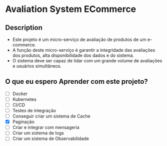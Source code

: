 # Avaliation System ECommerce

## Description

- Este projeto é um micro-serviço de avaliação de produtos de um e-commerce.
- A função deste micro-serviço é garantir a integridade das avaliações dos produtos, alta disponibilidade dos dados e do sistema.
- O sistema deve ser capaz de lidar com um grande volume de avaliações e usuários simultâneos.


## O que eu espero Aprender com este projeto?

- [ ] Docker
- [ ] Kubernetes
- [ ] CI/CD
- [ ] Testes de integração
- [ ] Conseguir criar um sistema de Cache
- [x] Paginação
- [ ] Criar e integrar com mensageria
- [ ] Criar um sistema de logs
- [ ] Criar um sistema de Observabilidade
